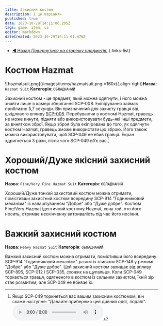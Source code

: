 ```yaml
---
title: Захисний костюм
description: І це варіанти
published: true
date: 2023-10-29T14:11:06.205Z
tags: game, item, ua
editor: markdown
dateCreated: 2023-10-29T14:11:01.476Z
---
```


- [:arrow_backward: Назад *Повернутися на сторінку предметів.*](/uk/game/items#items)
{.links-list}
# Костюм Hazmat

![hazmatsuit.png](/images/items/hazmatsuit.png =160x){.align-right}**Назва**: `Hazmat Suit`
**Категорія**: `ОБЛАДНАНИЙ`

Захисний костюм - це предмет, який можна одягнути, і його можна знайти лише в камері зберігання SCP-008. Екіпірування займає приблизно 5,7 секунди. Він призначений для захисту гравця від шкідливого впливу [SCP-008](https://wiki.scpcbm.com/en/game/scps/008). Перебуваючи в костюмі Hazmat, гравець не може кинути, підняти або використовувати будь-які інші предмети, за винятком зброї. Якщо зброя була екіпірована до того, як одягнути костюм Hazmat, гравець зможе використати цю зброю. Його також можна використовувати, щоб SCP-049 не вбив гравця. Екран здригнеться 3 рази, після чого SCP-049 вб’є вас.[^1]

# Хороший/Дуже якісний захисний костюм
**Назва**: `Fine/Very Fine Hazmat Suit`
**Категорія**: `ОБЛАДНАНИЙ`

Хороший/Дуже тонкий захистовий костюм можна отримати, помістивши захистний костюм всередину SCP-914 "Годинниковий механізм" із налаштуванням "Добре" або "Дуже добре". Костюм Fine/Very Hazmat ідентичний костюму Hazmat, хоча той, хто його носить, отримає нескінченну витривалість під час його носіння.

# Важкий захисний костюм
**Назва**: `Heavy Hazmat Suit`
**Категорія**: `ОБЛАДНАНИЙ`

Важкий захисний костюм можна отримати, помістивши його всередину SCP-914 "Годинниковий механізм" разом із зливком SCP-148 у режимі "Добре" або "Дуже добре". Цей захисний костюм захищає від впливу SCP-895, SCP-012 і SCP-035, схожих на щупальця. Коли SCP-049 торкається гравця, одягненого в костюм із сильним захистом, їхній зір стає розмитим, але SCP-049 не вбиває їх.

[^1]:Якщо SCP-049 торкнеться вас вашим захисним костюмом, він скаже наступне: "Давайте приберемо цей дивний одяг, подалі".
<audio controls src="/audios/items/hazmatsuit/takeoffhazmat.ogg"></audio>